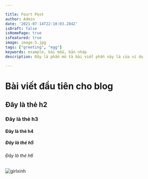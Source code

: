 ```yaml
---

title: Fourt Post
author: Admin
date: '2021-07-14T22:10:03.284Z'
isDraft: false
isHomePage: true
isFeatured: true
image: image-5.jpg
tags: ["greeting", "egg"]
keywords: example, bài mẫu, bản nháp
description: Đây là phần mô tả bài viết phần này là của ví dụ

---
```


# Bài viết đầu tiên cho blog
## Đây là thẻ h2
### Đây là thẻ h3
#### Đây là thẻ h4
##### Đây là thẻ h5
###### Đây là thẻ h6
![girlxinh](/images/contents/an-uong/article-5.jpg)